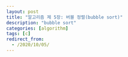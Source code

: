 ```yaml
---
layout: post
title: "알고리즘 제 5장: 버블 정렬(bubble sort)"
description: "bubble sort"
categories: [algorithm]
tags: [c]
redirect_from:
  - /2020/10/05/
---
```

